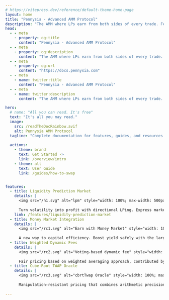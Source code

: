```yaml
---
# https://vitepress.dev/reference/default-theme-home-page
layout: home
title: "Pennysia - Advanced AMM Protocol"
description: "The AMM where LPs earn from both sides of every trade. Features Liquidity Prediction Markets, uncollateralized flashloans, and manipulation-resistant oracle."
head:
  - - meta
    - property: og:title
      content: "Pennysia - Advanced AMM Protocol"
  - - meta
    - property: og:description
      content: "The AMM where LPs earn from both sides of every trade. Features Liquidity Prediction Markets, uncollateralized flashloans, and manipulation-resistant oracle."
  - - meta
    - property: og:url
      content: "https://docs.pennysia.com"
  - - meta
    - name: twitter:title
      content: "Pennysia - Advanced AMM Protocol"
  - - meta
    - name: twitter:description
      content: "The AMM where LPs earn from both sides of every trade. Revolutionary DeFi innovation."

hero:
  # name: "All you can read. It's free"
  text: "It's all you may read."
  image:
    src: /readTheDocRainbow.avif
    alt: Pennysia AMM Protocol
  tagline: "Complete documentation for features, guides, and resources."
  
  actions:
    - theme: brand
      text: Get Started ->
      link: /overview/intro
    - theme: alt
      text: User Guide
      link: /guides/how-to-swap


features:
  - title: Liquidity Prediction Market
    details: |
      <img src="/h1.svg" alt="lpm" style="width: 100%; max-width: 500px; height: auto; border-radius: 8px; margin: 12px 0;">
      
      Turn volatility into profit with directional LPing. Express market bias while earning fees from both sides.
    link: /features/liquidity-prediction-market
  - title: Money Market Integration
    details: |
      <img src="/rc1.svg" alt="Earn with Money Market" style="width: 100%; max-width: 500px; height: auto; border-radius: 8px; margin: 4px 0;">
      
      A new way to capital efficiency. Boost yield safely with the largest money market in DeFi.
  - title: Weighted Dynamic Fees
    details: |
      <img src="/rc2.svg" alt="Voting-based dynamic fee" style="width: 100%; max-width: 500px; height: auto; border-radius: 8px; margin: 12px 0;">
      
      Fair pricing based on weighted averaging approach, contributed by all liquidity providers.
  - title: Cube-Root TWAP Oracle
    details: |
      <img src="/rc3.svg" alt="cbrtTwap Oracle" style="width: 100%; max-width: 500px; height: auto; border-radius: 8px; margin: 12px 0;">
      
      Manipulation-resistant pricing that combines arithmetic precision with geometric stability.
    
---
```


